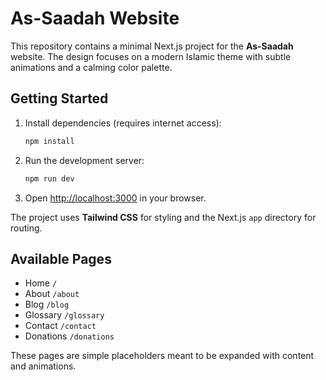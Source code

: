 # As-Saadah Website

This repository contains a minimal Next.js project for the **As-Saadah** website. The design focuses on a modern Islamic theme with subtle animations and a calming color palette.

## Getting Started

1. Install dependencies (requires internet access):
   ```bash
   npm install
   ```
2. Run the development server:
   ```bash
   npm run dev
   ```
3. Open [http://localhost:3000](http://localhost:3000) in your browser.

The project uses **Tailwind CSS** for styling and the Next.js `app` directory for routing.

## Available Pages

- Home `/`
- About `/about`
- Blog `/blog`
- Glossary `/glossary`
- Contact `/contact`
- Donations `/donations`

These pages are simple placeholders meant to be expanded with content and animations.
